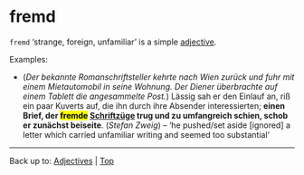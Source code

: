 # fremd

`fremd` ‘strange, foreign, unfamiliar’ is a simple [adjective](../../index.md).

Examples:

- (*Der bekannte Romanschriftsteller kehrte nach Wien zurück und fuhr mit einem Mietautomobil in seine Wohnung. Der Diener überbrachte auf einem Tablett die angesammelte Post.*) Lässig sah er den Einlauf an, riß ein paar Kuverts auf, die ihn durch ihre Absender interessierten; **einen Brief, der <mark>fremde</mark> [Schriftzüge](../../../nouns/s/sc/Schriftzug.md) trug und zu umfangreich schien, schob er zunächst beiseite**. (*Stefan Zweig*) – ‘he pushed/set aside \[ignored\] a letter which carried unfamiliar writing and seemed too substantial’


----

Back up to: [Adjectives](../../index.md) | [Top](../../../index.md)
